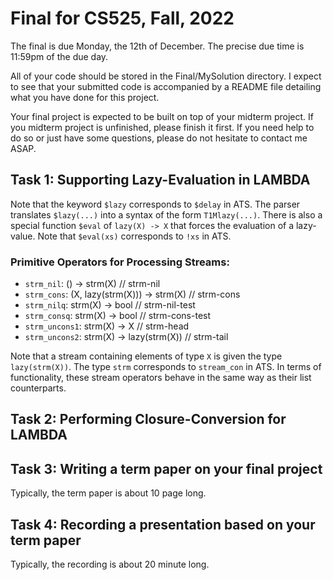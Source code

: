 # Final for CS525, Fall, 2022

The final is due Monday, the 12th of December.  The precise due
time is 11:59pm of the due day.

All of your code should be stored in the Final/MySolution directory.
I expect to see that your submitted code is accompanied by a README file
detailing what you have done for this project.

Your final project is expected to be built on top of your midterm project.
If you midterm project is unfinished, please finish it first. If you need
help to do so or just have some questions, please do not hesitate to contact
me ASAP.

## Task 1: Supporting Lazy-Evaluation in LAMBDA

Note that the keyword `$lazy` corresponds to `$delay` in ATS.  The
parser translates `$lazy(...)` into a syntax of the form `T1Mlazy(...)`.
There is also a special function `$eval` of `lazy(X) -> X` that forces
the evaluation of a lazy-value. Note that `$eval(xs)` corresponds to `!xs` in ATS.

### Primitive Operators for Processing Streams:

  * `strm_nil`: () -> strm(X) // strm-nil
  * `strm_cons`: (X, lazy(strm(X))) -> strm(X) // strm-cons
  * `strm_nilq`: strm(X) -> bool // strm-nil-test
  * `strm_consq`: strm(X) -> bool // strm-cons-test
  * `strm_uncons1`: strm(X) -> X // strm-head
  * `strm_uncons2`: strm(X) -> lazy(strm(X)) // strm-tail

Note that a stream containing elements of type `X` is given the
type `lazy(strm(X))`. The type `strm` corresponds to `stream_con` in ATS.
In terms of functionality, these stream operators behave in the same way as
their list counterparts.


## Task 2: Performing Closure-Conversion for LAMBDA

## Task 3: Writing a term paper on your final project
Typically, the term paper is about 10 page long.

## Task 4: Recording a presentation based on your term paper
Typically, the recording is about 20 minute long.
